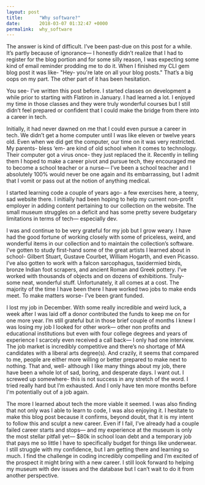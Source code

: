 ```yaml
---
layout: post
title:      "Why software?"
date:       2018-03-07 01:32:47 +0000
permalink:  why_software
---
```



The answer is kind of difficult. I’ve been past-due on this post for a while. It’s partly because of ignorance— I honestly didn’t realize that I had to register for the blog portion and for some silly reason, I was expecting some kind of email reminder prodding me to do it. When I finished my CLI gem blog post it was like- "Hey- you're late on all your blog posts." That’s a big oops on my part. The other part of it has been hesitation. 

You see- I’ve written this post before. I started classes on development a while prior to starting with Flatiron in January. I had learned a lot. I enjoyed my time in those classes and they were truly wonderful courses but I still didn’t feel prepared or confident that I could make the bridge from there into a career in tech. 

Initially, it had never dawned on me that I could even pursue a career in tech. We didn’t get a home computer until I was like eleven or twelve years old. Even when we did get the computer, our time on it was very restricted. My parents- bless ‘em- are kind of old school when it comes to technology. Their computer got a virus once- they just replaced the it. Recently in telling them I hoped to make a career pivot and pursue tech, they encouraged me to become a school teacher or a nurse— I’ve been a school teacher and I absolutely 100% would never be one again and its embarrassing, but I admit that I vomit or pass out at the notion of anything medical. 

I started learning code a couple of years ago- a few exercises here, a teeny, sad website there. I initially had been hoping to help my current non-profit employer in adding content pertaining to our collection on the website. The small museum struggles on a deficit and has some pretty severe budgetary limitations in terms of tech— especially dev. 

I was and continue to be very grateful for my job but I grow weary. I have had the good fortune of working closely with some of priceless, weird, and wonderful items in our collection and to maintain the collection’s software. I’ve gotten to study first-hand some of the great artists I learned about in school- Gilbert Stuart, Gustave Courbet, William Hogarth, and even Picasso. I’ve also gotten to work with a falcon sarcophagus, taxidermied birds, bronze Indian foot scrapers, and ancient Roman and Greek pottery. I’ve worked with thousands of objects and on dozens of exhibitions. Truly- some neat, wonderful stuff.  Unfortunately, it all comes at a cost. The majority of the time I have been there I have worked two jobs to make ends meet. To make matters worse- I’ve been grant funded.

I lost my job in December. With some really incredible and weird luck, a week after I was laid off a donor contributed the funds to keep me on for one more year. I’m still grateful but in those brief couple of months I knew I was losing my job I looked for other work— other non profits and educational institutions but even with four college degrees and years of experience I scarcely even received a call back— I only had one interview. The job market is incredibly competitive and there’s no shortage of MA candidates with a liberal arts degree(s). And crazily, it seems that compared to me, people are either more willing or better prepared to make next to nothing. That and, well- although I like many things about my job, there have been a whole lot of sad, boring, and desperate days. I want out. I screwed up somewhere- this is not success in any stretch of the word. I tried really hard but I’m exhausted. And I only have ten more months before I'm potentially out of a job again. 

The more I learned about tech the more viable it seemed. I was also finding that not only was I able to learn to code, I was also enjoying it. I hesitate to make this blog post because it confirms, beyond doubt, that it is my intent to follow this and sculpt a new career. Even if I fail, I’ve already had a couple failed career starts and stops— and my experience at the museum is only the most stellar pitfall yet— $80k in school loan debt and a temporary job that pays me so little I have to specifically budget for things like underwear. I still struggle with my confidence, but I am getting there and learning so much. I find the challenge in coding incredibly compelling and I’m excited of the prospect it might bring with a new career. I still look forward to helping my museum with dev issues and the database but I can’t wait to do it from another perspective. 
